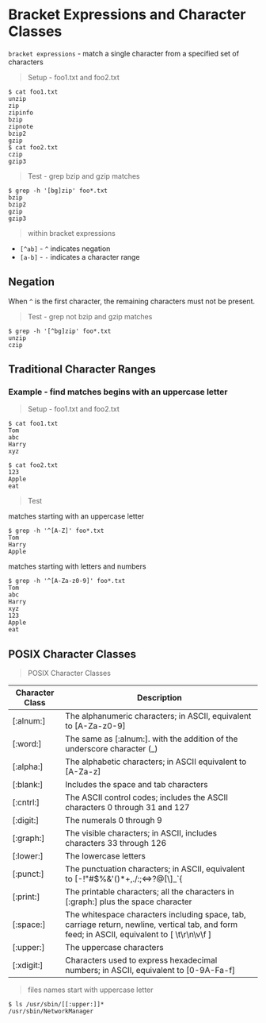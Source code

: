 # Bracket Expressions and Character Classes

`bracket expressions` - match a single character from a specified set of characters

> Setup - foo1.txt and foo2.txt

```
$ cat foo1.txt
unzip
zip
zipinfo
bzip
zipnote
bzip2
gzip
$ cat foo2.txt
czip
gzip3
```

> Test - grep bzip and gzip matches

```
$ grep -h '[bg]zip' foo*.txt
bzip
bzip2
gzip
gzip3
```

> within bracket expressions

- `[^ab]` - `^` indicates negation
- `[a-b]` - `-` indicates a character range

## Negation

When `^` is the first character, the remaining characters must not be present.

> Test - grep not bzip and gzip matches

```
$ grep -h '[^bg]zip' foo*.txt
unzip
czip
```

## Traditional Character Ranges

### Example - find matches begins with an uppercase letter

> Setup - foo1.txt and foo2.txt

```
$ cat foo1.txt
Tom
abc
Harry
xyz

$ cat foo2.txt
123
Apple
eat
```

> Test

matches starting with an uppercase letter

```
$ grep -h '^[A-Z]' foo*.txt
Tom
Harry
Apple
```

matches starting with letters and numbers

```
$ grep -h '^[A-Za-z0-9]' foo*.txt
Tom
abc
Harry
xyz
123
Apple
eat
```

## POSIX Character Classes

> POSIX Character Classes

| Character Class | Description |
|-----------------|-------------|
| [:alnum:]       | The alphanumeric characters; in ASCII, equivalent to [A-Za-z0-9] |
| [:word:]        | The same as [:alnum:]. with the addition of the underscore character (_) |
| [:alpha:]       | The alphabetic characters; in ASCII equivalent to [A-Za-z] |
| [:blank:]       | Includes the space and tab characters |
| [:cntrl:]       | The ASCII control codes; includes the ASCII characters 0 through 31 and 127 |
| [:digit:]       | The numerals 0 through 9 |
| [:graph:]       | The visible characters; in ASCII, includes characters 33 through 126 |
| [:lower:]       | The lowercase letters |
| [:punct:]       | The punctuation characters; in ASCII, equivalent to [-!"#$%&'()*+,./:;<=>?@[\\\]_`{|}˜] |
| [:print:]       | The printable characters; all the characters in [:graph:] plus the space character |
| [:space:]       | The whitespace characters including space, tab, carriage return, newline, vertical tab, and form feed; in ASCII, equivalent to [ \t\r\n\v\f ] |
| [:upper:]       | The uppercase characters |
| [:xdigit:]      | Characters used to express hexadecimal numbers; in ASCII, equivalent to [0-9A-Fa-f] |

> files names start with uppercase letter

```
$ ls /usr/sbin/[[:upper:]]*
/usr/sbin/NetworkManager
```
